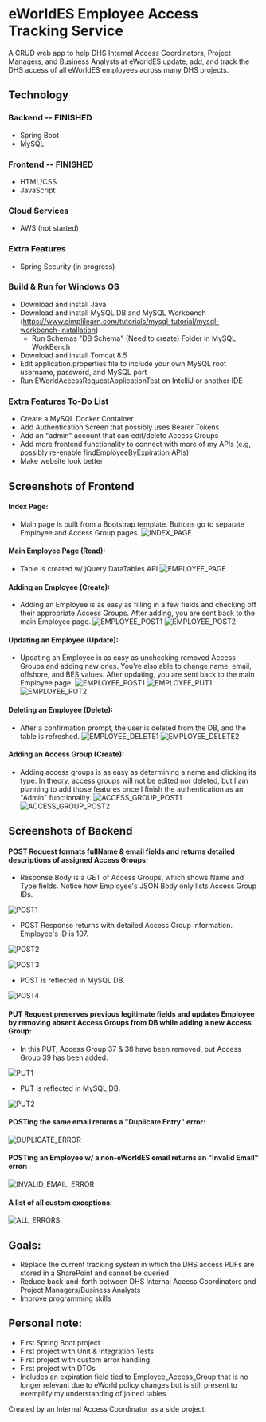# eWorldES Employee Access Tracking Service

A CRUD web app to help DHS Internal Access Coordinators, Project Managers, and Business Analysts at eWorldES update, add, and track the DHS access of all eWorldES employees across many DHS projects. 


## Technology

### Backend -- FINISHED
- Spring Boot
- MySQL
### Frontend -- FINISHED
- HTML/CSS 
- JavaScript
### Cloud Services
- AWS (not started)
### Extra Features
- Spring Security (in progress)

### Build & Run for Windows OS
- Download and install Java
- Download and install MySQL DB and MySQL Workbench (https://www.simplilearn.com/tutorials/mysql-tutorial/mysql-workbench-installation)
    - Run Schemas "DB Schema" (Need to create) Folder in MySQL WorkBench
- Download and install Tomcat 8.5
- Edit application.properties file to include your own MySQL root username, password, and MySQL port
- Run EWorldAccessRequestApplicationTest on IntelliJ or another IDE

### Extra Features To-Do List
- Create a MySQL Docker Container
- Add Authentication Screen that possibly uses Bearer Tokens
- Add an "admin" account that can edit/delete Access Groups
- Add more frontend functionality to connect with more of my APIs (e.g, possibly re-enable findEmployeeByExpiration APIs)
- Make website look better

## Screenshots of Frontend
#### Index Page:
* Main page is built from a Bootstrap template. Buttons go to separate Employee and Access Group pages.
![INDEX_PAGE](screenshots/INDEX_PAGE.png)

#### Main Employee Page (Read):
* Table is created w/ jQuery DataTables API
![EMPLOYEE_PAGE](screenshots/EMPLOYEE_PAGE.jpg)

#### Adding an Employee (Create):
* Adding an Employee is as easy as filling in a few fields and checking off their appropriate Access Groups. After adding, you are sent back to the main Employee page.
![EMPLOYEE_POST1](screenshots/EMPLOYEE_POST1.jpg)
![EMPLOYEE_POST2](screenshots/EMPLOYEE_POST2.jpg)

#### Updating an Employee (Update):
* Updating an Employee is as easy as unchecking removed Access Groups and adding new ones. You're also able to change name, email, offshore, and BES values. After updating, you are sent back to the main Employee page.
![EMPLOYEE_POST1](screenshots/EMPLOYEE_POST1.jpg)
![EMPLOYEE_PUT1](screenshots/EMPLOYEE_PUT1.jpg)
![EMPLOYEE_PUT2](screenshots/EMPLOYEE_PUT2.jpg)

#### Deleting an Employee (Delete):
* After a confirmation prompt, the user is deleted from the DB, and the table is refreshed.
![EMPLOYEE_DELETE1](screenshots/EMPLOYEE_DELETE1.jpg)
![EMPLOYEE_DELETE2](screenshots/EMPLOYEE_DELETE2.jpg)

#### Adding an Access Group (Create):
* Adding access groups is as easy as determining a name and clicking its type. In theory, access groups will not be edited nor deleted, but I am planning to add those features once I finish the authentication as an "Admin" functionality. 
![ACCESS_GROUP_POST1](screenshots/ACCESS_GROUP_POST1.jpg)
![ACCESS_GROUP_POST2](screenshots/ACCESS_GROUP_POST2.jpg)

## Screenshots of Backend
#### POST Request formats fullName & email fields and returns detailed descriptions of assigned Access Groups:
  
* Response Body is a GET of Access Groups, which shows Name and Type fields. Notice how Employee's JSON Body only lists Access Group IDs.

![POST1](screenshots/POST1.jpg)

* POST Response returns with detailed Access Group information. Employee's ID is 107.

![POST2](screenshots/POST2.jpg)

![POST3](screenshots/POST3.jpg)

* POST is reflected in MySQL DB.

![POST4](screenshots/POST4.jpg)

#### PUT Request preserves previous legitimate fields and updates Employee by removing absent Access Groups from DB while adding a new Access Group:

* In this PUT, Access Group 37 & 38 have been removed, but Access Group 39 has been added.

![PUT1](screenshots/PUT1.jpg)

* PUT is reflected in MySQL DB.

![PUT2](screenshots/PUT2.jpg)

#### POSTing the same email returns a "Duplicate Entry" error:

![DUPLICATE_ERROR](screenshots/DUPLICATE_ERROR.jpg)

#### POSTing an Employee w/ a non-eWorldES email returns an "Invalid Email" error:

![INVALID_EMAIL_ERROR](screenshots/INVALID_EMAIL_ERROR.jpg)

#### A list of all custom exceptions:

![ALL_ERRORS](screenshots/ALL_ERRORS.jpg)

## Goals: 
- Replace the current tracking system in which the DHS access PDFs are stored in a SharePoint and cannot be queried 
- Reduce back-and-forth between DHS Internal Access Coordinators and Project Managers/Business Analysts 
- Improve programming skills

## Personal note: 
- First Spring Boot project 
- First project with Unit & Integration Tests
- First project with custom error handling
- First project with DTOs 
- Includes an expiration field tied to Employee_Access_Group that is no longer relevant due to eWorld policy changes but
is still present to exemplify my understanding of joined tables

Created by an Internal Access Coordinator as a side project.
